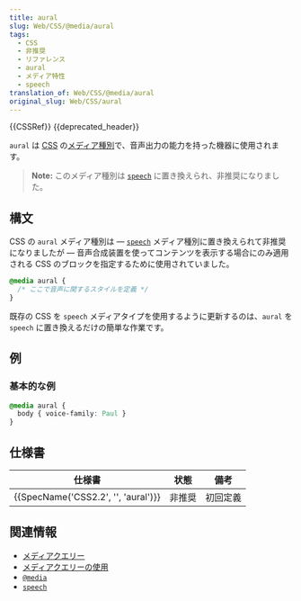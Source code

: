 ```yaml
---
title: aural
slug: Web/CSS/@media/aural
tags:
  - CSS
  - 非推奨
  - リファレンス
  - aural
  - メディア特性
  - speech
translation_of: Web/CSS/@media/aural
original_slug: Web/CSS/aural
---
```

{{CSSRef}} {{deprecated_header}}

`aural` は [CSS](/ja/docs/Web/CSS) の[メディア種別](/ja/docs/Web/CSS/@media#メディア種別)で、音声出力の能力を持った機器に使用されます。

> **Note:** このメディア種別は [`speech`](/ja/docs/Web/CSS/@media#speech) に置き換えられ、非推奨になりました。

## 構文

CSS の `aural` メディア種別は — [`speech`](/ja/docs/Web/CSS/@media#speech) メディア種別に置き換えられて非推奨になりましたが — 音声合成装置を使ってコンテンツを表示する場合にのみ適用される CSS のブロックを指定するために使用されていました。

```css
@media aural {
  /* ここで音声に関するスタイルを定義 */
}
```

既存の CSS を `speech` メディアタイプを使用するように更新するのは、`aural` を `speech` に置き換えるだけの簡単な作業です。

## 例

### 基本的な例

```css
@media aural {
  body { voice-family: Paul }
}
```

## 仕様書

| 仕様書                                    | 状態     | 備考             |
| ------------------------------------------------ | ---------- | ------------------- |
| {{SpecName('CSS2.2', '', 'aural')}} | 非推奨 | 初回定義 |

## 関連情報

- [メディアクエリー](/ja/docs/Web/CSS/Media_Queries)
- [メディアクエリーの使用](/ja/docs/Web/CSS/Media_Queries/Using_media_queries)
- [`@media`](/ja/docs/Web/CSS/@media)
- [`speech`](/ja/docs/Web/CSS/@media#speech)
